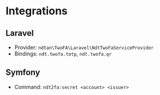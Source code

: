 # Integrations

## Laravel
- Provider: `ndtan\TwoFA\Laravel\NdtTwoFaServiceProvider`
- Bindings: `ndt.twofa.totp`, `ndt.twofa.qr`

## Symfony
- Command: `ndt2fa:secret <account> <issuer>`
